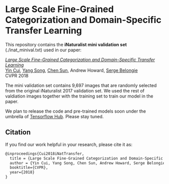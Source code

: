 # Large Scale Fine-Grained Categorization and Domain-Specific Transfer Learning

This repository contains the **iNaturalist mini validation set** (./inat_minival.txt) used in our paper:

[*Large Scale Fine-Grained Categorization  and Domain-Specific Transfer Learning*](https://arxiv.org/abs/1806.06193)\
[Yin Cui](http://www.cs.cornell.edu/~ycui/), [Yang Song](https://ai.google/research/people/author38270), [Chen Sun](http://chensun.me/), Andrew Howard, [Serge Belongie](http://blogs.cornell.edu/techfaculty/serge-belongie/)\
CVPR 2018

The mini validation set contains 9,697 images that are randomly selected from the original iNaturalist 2017 validation set. We used the rest of valdiation images together with the training set to train our model in the paper.

We plan to release the code and pre-trained models soon under the umbrella of [Tensorflow Hub](https://www.tensorflow.org/hub/). Please stay tuned.

## Citation
If you find our work helpful in your research, please cite it as:
```latex
@inproceedings{Cui2018iNatTransfer,
  title = {Large Scale Fine-Grained Categorization and Domain-Specific Transfer Learning},
  author = {Yin Cui, Yang Song, Chen Sun, Andrew Howard, Serge Belongie},
  booktitle={CVPR},
  year={2018}
}
```

